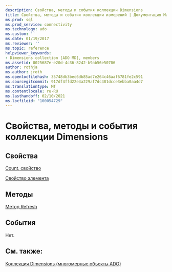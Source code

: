 ```yaml
---
description: Свойства, методы и события коллекции Dimensions
title: Свойства, методы и события коллекции измерений | Документация Майкрософт
ms.prod: sql
ms.prod_service: connectivity
ms.technology: ado
ms.custom: ''
ms.date: 01/19/2017
ms.reviewer: ''
ms.topic: reference
helpviewer_keywords:
- Dimensions collection [ADO MD], members
ms.assetid: 0025687e-e20d-4c36-8242-b9ab56e50706
author: rothja
ms.author: jroth
ms.openlocfilehash: 35748db3bec6db85ad7e264c46aaf6781fe2c591
ms.sourcegitcommit: 917df4ffd22e4a229af7dc481dcce3ebba0aa4d7
ms.translationtype: MT
ms.contentlocale: ru-RU
ms.lasthandoff: 02/10/2021
ms.locfileid: "100054729"
---
```

# <a name="dimensions-collection-properties-methods-and-events"></a>Свойства, методы и события коллекции Dimensions
## <a name="properties"></a>Свойства  
 [Count, свойство](../ado-api/count-property-ado.md)  
  
 [Свойство элемента](../ado-api/item-property-ado.md)  
  
## <a name="methods"></a>Методы  
 [Метод Refresh](../ado-api/refresh-method-ado.md)  
  
## <a name="events"></a>События  
 Нет.  
  
## <a name="see-also"></a>См. также:  
 [Коллекция Dimensions (многомерные объекты ADO)](./dimensions-collection-ado-md.md)